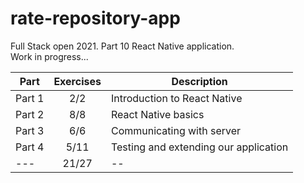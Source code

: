 # rate-repository-app
Full Stack open 2021. Part 10 React Native application.\
Work in progress...


| Part | Exercises | Description |
| ---- | :--------------: | ---- |
| Part 1 | 2/2 | Introduction to React Native |
| Part 2 | 8/8 | React Native basics |
| Part 3 | 6/6 | Communicating with server |
| Part 4 | 5/11 | Testing and extending our application |
| --- | 21/27 | -- |
